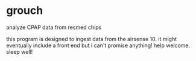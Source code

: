 # grouch
analyze CPAP data from resmed chips

this program is designed to ingest data from the airsense 10.
it might eventually include a front end but i can't promise anything! help welcome. sleep well! 
